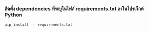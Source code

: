 ### ติดตั้ง dependencies ที่ระบุในไฟล์ requirements.txt ลงในโปรเจ็กต์ Python
  ```sh
  pip install -r requirements.txt
  ```
